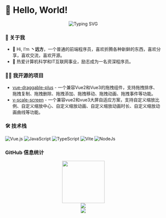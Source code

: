 # 🙋 Hello, World!

  <div align="center">
      <img src="https://readme-typing-svg.demolab.com?font=Fira+Code&pause=1000&width=435&lines=console.log(%22Hello%2C%20World%22);&center=true&size=27" alt="Typing SVG" />
  </div>


### 🤺 关于我

- 👋 Hi, I’m **丶远方**，一个普通的前端程序员，喜欢折腾各种新鲜的东西，喜欢分享，喜欢交流，喜欢开源。
- 🌱 热爱计算机科学和IT互联网事业，励志成为一名资深程序员。

### 🤾‍♂️ 我开源的项目

- [vue-draggable-plus](https://github.com/Alfred-Skyblue/vue-draggable-plus) - 一个兼容Vue2和Vue3的拖拽组件，支持拖拽排序、拖拽复制、拖拽删除、拖拽添加、拖拽移动、拖拽动画、拖拽事件等功能。
- [v-scale-screen](https://github.com/Alfred-Skyblue/v-scale-screen) - 一个兼容vue2和vue3大屏自适应方案，支持自定义缩放比例、自定义缩放中心、自定义缩放动画、自定义缩放动画时长、自定义缩放动画曲线等功能。

### 🛠 技术栈

![Vue.js](https://img.shields.io/badge/Vue.js-4FC08D?logo=vuedotjs&logoColor=fff&style=flat)
![JavaScript](https://img.shields.io/badge/JavaScript-092E20?logo=javascript&logoColor=fff&style=flat)
![TypeScript](https://img.shields.io/badge/TypeScript-F7DF1E?logo=typescript&logoColor=000&style=flat)
![Vite](https://img.shields.io/badge/Vite-4FC08D?logo=vite&logoColor=fff&style=flat)
![NodeJs](https://img.shields.io/badge/Node-61DAFB?logo=nodedotjs&logoColor=000&style=flat)


### GitHub 信息统计

<div align="center"> <img height="137px" src="https://github-readme-stats.vercel.app/api?username=Alfred-Skyblue&hide_title=true&hide_border=true&show_icons=trueline_height=21&text_color=000&icon_color=000&bg_color=0,ea6161,ffc64d,fffc4d,52fa5a&theme=graywhite" /> </div>


<div align="center"> <img src="https://metrics.lecoq.io/Alfred-Skyblue?template=classic&config.timezone=Asia%2FShanghai"> </div>


<div align="center"> <img src="https://github-profile-trophy.vercel.app/?username=Alfred-Skyblue" /> </div>
